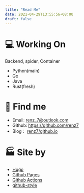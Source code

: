 ```yaml
---
title: "Read Me"
date: 2021-04-29T13:55:56+08:00
draft: false
---
```


# :computer: Working On
Backend, spider, Container
- Python(main)
- Go
- Java
- Rust(fresh)

# :e-mail: Find me 
- Email: <renz_7@outlook.com>
- Github: <https://github.com/renz7>
- Blog： [renz7/github.io](htt://renz7/github.io)

# :factory: Site by
- [Hugo](https://gohugo.io/)
- [Github Pages](https://docs.github.com/en/pages)
- [Github Actions](https://docs.github.com/en/actions)
- [github-style](https://github.com/MeiK2333/github-style)

